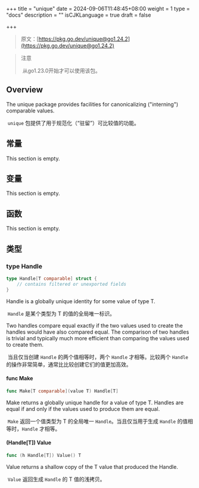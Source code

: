 +++
title = "unique"
date = 2024-09-06T11:48:45+08:00
weight = 1
type = "docs"
description = ""
isCJKLanguage = true
draft = false

+++

> 原文：[https://pkg.go.dev/unique@go1.24.2](https://pkg.go.dev/unique@go1.24.2)

> 注意
>
> ​	从go1.23.0开始才可以使用该包。

## Overview 

The unique package provides facilities for canonicalizing ("interning") comparable values.

​	`unique` 包提供了用于规范化（“驻留”）可比较值的功能。

## 常量

This section is empty.

## 变量

This section is empty.

## 函数

This section is empty.

## 类型

### type Handle 

``` go
type Handle[T comparable] struct {
	// contains filtered or unexported fields
}
```

Handle is a globally unique identity for some value of type T.

​	`Handle` 是某个类型为 T 的值的全局唯一标识。

Two handles compare equal exactly if the two values used to create the handles would have also compared equal. The comparison of two handles is trivial and typically much more efficient than comparing the values used to create them.

​	当且仅当创建 `Handle` 的两个值相等时，两个 `Handle` 才相等。比较两个 `Handle` 的操作非常简单，通常比比较创建它们的值更加高效。

#### func Make 

``` go
func Make[T comparable](value T) Handle[T]
```

Make returns a globally unique handle for a value of type T. Handles are equal if and only if the values used to produce them are equal.

​	`Make` 返回一个值类型为 T 的全局唯一 `Handle`。当且仅当用于生成 `Handle` 的值相等时，`Handle` 才相等。

#### (Handle[T]) Value 

``` go
func (h Handle[T]) Value() T
```

Value returns a shallow copy of the T value that produced the Handle.

​	`Value` 返回生成 `Handle` 的 T 值的浅拷贝。
